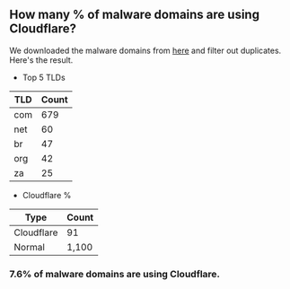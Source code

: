 ## How many % of malware domains are using Cloudflare?


We downloaded the malware domains from [here](https://urlhaus.abuse.ch) and filter out duplicates.
Here's the result.


[//]: # (start replacement)


- Top 5 TLDs

| TLD | Count |
| --- | --- |
| com | 679 |
| net | 60 |
| br | 47 |
| org | 42 |
| za | 25 |


- Cloudflare %

| Type | Count |
| --- | --- |
| Cloudflare | 91 |
| Normal | 1,100 |


### 7.6% of malware domains are using Cloudflare.